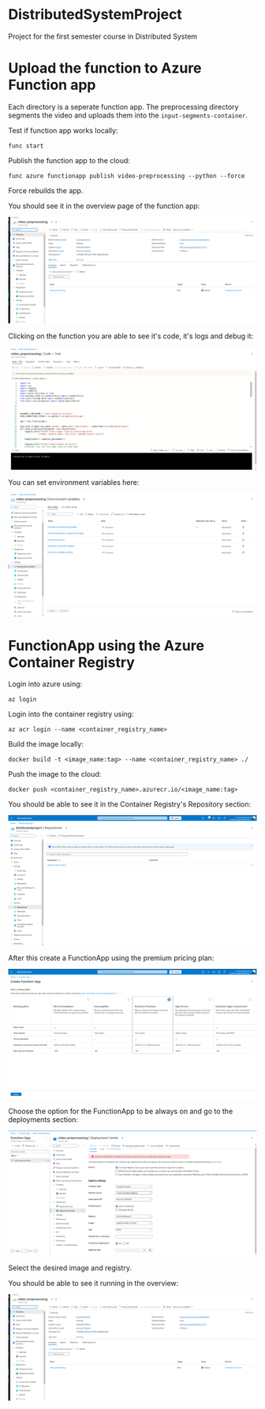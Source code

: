 # DistributedSystemProject
Project for the first semester course in Distributed System 


# Upload the function to Azure Function app 
Each directory is a seperate function app. The preprocessing directory segments the video and uploads them into the `input-segments-container`.

Test if function app works locally:

```
func start
```

Publish the function app to the cloud: 

```
func azure functionapp publish video-preprocessing --python --force
```
Force rebuilds the app.

You should see it in the overview page of the function app: 

!["Function App Overview"](./images/function_app_overview.png "Function App Overview")


Clicking on the function you are able to see it's code, it's logs and debug it: 

![](./images/function_app_details.png "Function App Details")


You can set environment variables here: 

![](./images/environment_variables.png "Environment Variables")

# FunctionApp using the Azure Container Registry

Login into azure using: 

```
az login
```

Login into the container registry using: 

```
az acr login --name <container_registry_name>
```

Build the image locally: 

```
docker build -t <image_name:tag> --name <container_registry_name> ./
```

Push the image to the cloud: 

```
docker push <container_registry_name>.azurecr.io/<image_name:tag>
```

You should be able to see it in the Container Registry's Repository section:

![](./images/repositories_registry.png "")


After this create a FunctionApp using the premium pricing plan: 

![](./images/function_app_hosting.png "")


Choose the option for the FunctionApp to be always on and go to the deployments section: 


![](./images/function_app_deployment.png "")

Select the desired image and registry.

You should be able to see it running in the overview: 

![](./images/function_app_overview.png "")
